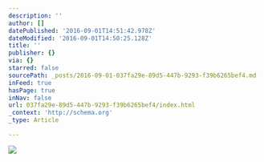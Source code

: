 ```yaml
---
description: ''
author: []
datePublished: '2016-09-01T14:51:42.978Z'
dateModified: '2016-09-01T14:50:25.128Z'
title: ''
publisher: {}
via: {}
starred: false
sourcePath: _posts/2016-09-01-037fa29e-89d5-447b-9293-f39b6265bef4.md
inFeed: true
hasPage: true
inNav: false
url: 037fa29e-89d5-447b-9293-f39b6265bef4/index.html
_context: 'http://schema.org'
_type: Article

---
```

![](https://the-grid-user-content.s3-us-west-2.amazonaws.com/b7a8c964-31ff-40bd-af3b-58a236aa5c6d.jpg)